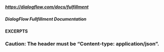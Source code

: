 ##### https://dialogflow.com/docs/fulfillment
##### DialogFlow Fullfillment Documentation

#### EXCERPTS

### Caution: The header must be “Content-type: application/json”.
